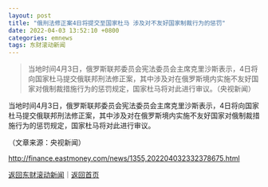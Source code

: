 ```yaml
---
layout: post
title: "俄刑法修正案4日将提交至国家杜马 涉及对不友好国家制裁行为的惩罚"
date: 2022-04-03 13:52:10 +0800
categories: emnews
tags: 东财滚动新闻
---
```

> 当地时间4月3日，俄罗斯联邦委员会宪法委员会主席克里沙斯表示，4日将向国家杜马提交俄联邦刑法修正案，其中涉及对在俄罗斯境内实施不友好国家对俄制裁措施行为的惩罚规定，国家杜马将对此进行审议。（央视新闻）

<p>当地时间4月3日，俄罗斯联邦委员会宪法委员会主席克里沙斯表示，4日将向国家杜马提交俄联邦刑法修正案，其中涉及对在俄罗斯境内实施不友好国家对俄制裁措施行为的惩罚规定，国家杜马将对此进行审议。</p><p class="em_media">（文章来源：央视新闻）</p>

<http://finance.eastmoney.com/news/1355,202204032332378675.html>

[返回东财滚动新闻](//finews.withounder.com/emnews/)｜[返回首页](//finews.withounder.com/)